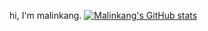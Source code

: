 hi, I'm malinkang.
[![Malinkang's GitHub stats](https://github-readme-stats.vercel.app/api?username=malinkang)](https://github.com/anuraghazra/github-readme-stats)
